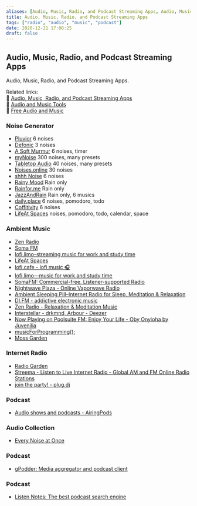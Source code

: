 ```yaml
---
aliases: [Audio, Music, Radio, and Podcast Streaming Apps, Audio, Music, Radio, and Podcast Streaming Apps, Audio, Music, Radio, and Podcast Streaming Apps, Audio, Music, Radio, and Podcast Streaming Apps]
title: Audio, Music, Radio, and Podcast Streaming Apps
tags: ["radio", "audio", "music", "podcast"]
date: 2020-12-21 17:08:25
draft: false
---
```


## Audio, Music, Radio, and Podcast Streaming Apps

Audio, Music, Radio, and Podcast Streaming Apps.

Related links:  
🔗 [Audio, Music, Radio, and Podcast Streaming Apps](audio-streaming.md)  
🔗 [Audio and Music Tools](audio-tool.md)  
🔗 [Free Audio and Music](free-audio.md)  

### Noise Generator

- [Pluvior](https://pluvior.com/) 6 noises
- [Defonic](https://defonic.com/) 3 noises
- [A Soft Murmur](https://asoftmurmur.com/) 6 noises, timer
- [myNoise](https://mynoise.net/) 300 noises, many presets
- [Tabletop Audio](https://tabletopaudio.com/) 40 noises, many presets
- [Noises.online](https://noises.online/) 30 noises
- [shhh Noise](https://www.shhhnoise.com/) 6 noises
- [Rainy Mood](https://rainymood.com/) Rain only
- [Rainfor.me](http://rainfor.me/) Rain only
- [JazzAndRain](http://www.jazzandrain.com/) Rain only, 6 musics
- [daily.place](https://www.daily.place/irosyadi) 6 noises, pomodoro, todo
- [Coffitivity](https://coffitivity.com/) 6 noises
- [LifeAt Spaces](https://lifeat.io/) noises, pomodoro, todo, calendar, space

### Ambient Music

- [Zen Radio](https://www.zenradio.com/#popular)
- [Soma FM](https://somafm.com/)
- [lofi.limo–streaming music for work and study time](http://lofi.limo/)
- [LifeAt Spaces](https://lifeat.io/)
- [lofi.cafe - lofi music 🎧](https://www.lofi.cafe/)
- [lofi.limo—music for work and study time](https://lofi.limo/)
- [SomaFM: Commercial-free, Listener-supported Radio](https://somafm.com/)
- [Nightwave Plaza - Online Vaporwave Radio](https://plaza.one/)
- [Ambient Sleeping Pill–Internet Radio for Sleep, Meditation & Relaxation](https://ambientsleepingpill.com/)
- [DI.FM - addictive electronic music](https://www.di.fm/)
- [Zen Radio - Relaxation & Meditation Music](https://www.zenradio.com/#popular)
- [Interstellar - drkmnd, Arbour - Deezer](https://www.deezer.com/en/playlist/9054155762?utm_content=playlist-9054155762&deferredFl=1)
- [Now Playing on Poolsuite FM: Enjoy Your Life - Oby Onyioha by Juvenilia](https://poolsuite.net/)
- [musicForProgramming();](https://musicforprogramming.net/latest/)
- [Moss Garden](https://moss.garden/)

### Internet Radio

- [Radio Garden](https://radio.garden)
- [Streema - Listen to Live Internet Radio - Global AM and FM Online Radio Stations](https://streema.com/)
- [join the party! - plug.dj](https://plug.dj/)

### Podcast

- [Audio shows and podcasts - AiringPods](http://www.airingpods.com/)

### Audio Collection

- [Every Noise at Once](https://everynoise.com/)

### Podcast

- [gPodder: Media aggregator and podcast client](https://gpodder.github.io/)

### Podcast

- [Listen Notes: The best podcast search engine](https://www.listennotes.com/)

